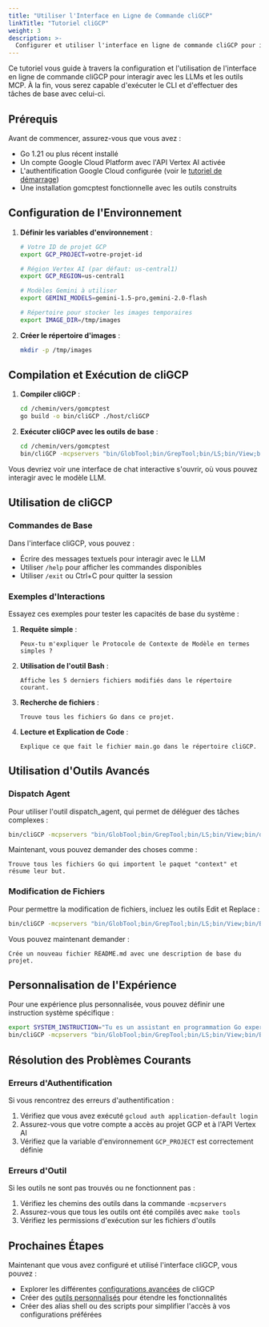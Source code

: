 ```yaml
---
title: "Utiliser l'Interface en Ligne de Commande cliGCP"
linkTitle: "Tutoriel cliGCP"
weight: 3
description: >-
  Configurer et utiliser l'interface en ligne de commande cliGCP pour interagir avec les LLMs et les outils MCP
---
```


Ce tutoriel vous guide à travers la configuration et l'utilisation de l'interface en ligne de commande cliGCP pour interagir avec les LLMs et les outils MCP. À la fin, vous serez capable d'exécuter le CLI et d'effectuer des tâches de base avec celui-ci.

## Prérequis

Avant de commencer, assurez-vous que vous avez :

- Go 1.21 ou plus récent installé
- Un compte Google Cloud Platform avec l'API Vertex AI activée
- L'authentification Google Cloud configurée (voir le [tutoriel de démarrage](/fr/docs/tutorials/getting-started/))
- Une installation gomcptest fonctionnelle avec les outils construits

## Configuration de l'Environnement

1. **Définir les variables d'environnement** :

   ```bash
   # Votre ID de projet GCP
   export GCP_PROJECT=votre-projet-id
   
   # Région Vertex AI (par défaut: us-central1)
   export GCP_REGION=us-central1
   
   # Modèles Gemini à utiliser 
   export GEMINI_MODELS=gemini-1.5-pro,gemini-2.0-flash
   
   # Répertoire pour stocker les images temporaires
   export IMAGE_DIR=/tmp/images
   ```

2. **Créer le répertoire d'images** :

   ```bash
   mkdir -p /tmp/images
   ```

## Compilation et Exécution de cliGCP

1. **Compiler cliGCP** :

   ```bash
   cd /chemin/vers/gomcptest
   go build -o bin/cliGCP ./host/cliGCP
   ```

2. **Exécuter cliGCP avec les outils de base** :

   ```bash
   cd /chemin/vers/gomcptest
   bin/cliGCP -mcpservers "bin/GlobTool;bin/GrepTool;bin/LS;bin/View;bin/Bash"
   ```

Vous devriez voir une interface de chat interactive s'ouvrir, où vous pouvez interagir avec le modèle LLM.

## Utilisation de cliGCP

### Commandes de Base

Dans l'interface cliGCP, vous pouvez :

- Écrire des messages textuels pour interagir avec le LLM
- Utiliser `/help` pour afficher les commandes disponibles
- Utiliser `/exit` ou Ctrl+C pour quitter la session

### Exemples d'Interactions

Essayez ces exemples pour tester les capacités de base du système :

1. **Requête simple** :
   ```
   Peux-tu m'expliquer le Protocole de Contexte de Modèle en termes simples ?
   ```

2. **Utilisation de l'outil Bash** :
   ```
   Affiche les 5 derniers fichiers modifiés dans le répertoire courant.
   ```

3. **Recherche de fichiers** :
   ```
   Trouve tous les fichiers Go dans ce projet.
   ```

4. **Lecture et Explication de Code** :
   ```
   Explique ce que fait le fichier main.go dans le répertoire cliGCP.
   ```

## Utilisation d'Outils Avancés

### Dispatch Agent

Pour utiliser l'outil dispatch_agent, qui permet de déléguer des tâches complexes :

```bash
bin/cliGCP -mcpservers "bin/GlobTool;bin/GrepTool;bin/LS;bin/View;bin/dispatch_agent -glob-path bin/GlobTool -grep-path bin/GrepTool -ls-path bin/LS -view-path bin/View;bin/Bash"
```

Maintenant, vous pouvez demander des choses comme :

```
Trouve tous les fichiers Go qui importent le paquet "context" et résume leur but.
```

### Modification de Fichiers

Pour permettre la modification de fichiers, incluez les outils Edit et Replace :

```bash
bin/cliGCP -mcpservers "bin/GlobTool;bin/GrepTool;bin/LS;bin/View;bin/Bash;bin/Edit;bin/Replace"
```

Vous pouvez maintenant demander :

```
Crée un nouveau fichier README.md avec une description de base du projet.
```

## Personnalisation de l'Expérience

Pour une expérience plus personnalisée, vous pouvez définir une instruction système spécifique :

```bash
export SYSTEM_INSTRUCTION="Tu es un assistant en programmation Go expert qui aide à analyser et améliorer le code."
bin/cliGCP -mcpservers "bin/GlobTool;bin/GrepTool;bin/LS;bin/View;bin/Bash"
```

## Résolution des Problèmes Courants

### Erreurs d'Authentification

Si vous rencontrez des erreurs d'authentification :

1. Vérifiez que vous avez exécuté `gcloud auth application-default login`
2. Assurez-vous que votre compte a accès au projet GCP et à l'API Vertex AI
3. Vérifiez que la variable d'environnement `GCP_PROJECT` est correctement définie

### Erreurs d'Outil

Si les outils ne sont pas trouvés ou ne fonctionnent pas :

1. Vérifiez les chemins des outils dans la commande `-mcpservers`
2. Assurez-vous que tous les outils ont été compilés avec `make tools`
3. Vérifiez les permissions d'exécution sur les fichiers d'outils

## Prochaines Étapes

Maintenant que vous avez configuré et utilisé l'interface cliGCP, vous pouvez :

- Explorer les différentes [configurations avancées](/fr/docs/how-to/configure-cligcp/) de cliGCP
- Créer des [outils personnalisés](/fr/docs/how-to/create-custom-tool/) pour étendre les fonctionnalités
- Créer des alias shell ou des scripts pour simplifier l'accès à vos configurations préférées